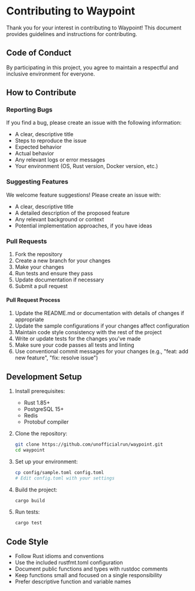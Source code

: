# Contributing to Waypoint

Thank you for your interest in contributing to Waypoint! This document provides guidelines and instructions for contributing.

## Code of Conduct

By participating in this project, you agree to maintain a respectful and inclusive environment for everyone.

## How to Contribute

### Reporting Bugs

If you find a bug, please create an issue with the following information:

- A clear, descriptive title
- Steps to reproduce the issue
- Expected behavior
- Actual behavior
- Any relevant logs or error messages
- Your environment (OS, Rust version, Docker version, etc.)

### Suggesting Features

We welcome feature suggestions! Please create an issue with:

- A clear, descriptive title
- A detailed description of the proposed feature
- Any relevant background or context
- Potential implementation approaches, if you have ideas

### Pull Requests

1. Fork the repository
2. Create a new branch for your changes
3. Make your changes
4. Run tests and ensure they pass
5. Update documentation if necessary
6. Submit a pull request

#### Pull Request Process

1. Update the README.md or documentation with details of changes if appropriate
2. Update the sample configurations if your changes affect configuration
3. Maintain code style consistency with the rest of the project
4. Write or update tests for the changes you've made
5. Make sure your code passes all tests and linting
6. Use conventional commit messages for your changes (e.g., "feat: add new feature", "fix: resolve issue")

## Development Setup

1. Install prerequisites:
   - Rust 1.85+
   - PostgreSQL 15+
   - Redis
   - Protobuf compiler

2. Clone the repository:
   ```bash
   git clone https://github.com/unofficialrun/waypoint.git
   cd waypoint
   ```

3. Set up your environment:
   ```bash
   cp config/sample.toml config.toml
   # Edit config.toml with your settings
   ```

4. Build the project:
   ```bash
   cargo build
   ```

5. Run tests:
   ```bash
   cargo test
   ```

## Code Style

- Follow Rust idioms and conventions
- Use the included rustfmt.toml configuration
- Document public functions and types with rustdoc comments
- Keep functions small and focused on a single responsibility
- Prefer descriptive function and variable names

